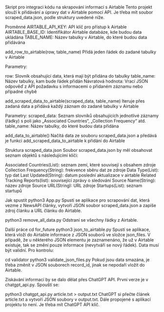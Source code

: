 Skript pro integraci kódu na skrapování informací s Airtable
Tento projekt slouží k přidávání a úpravy dat v Airtable pomocí API. Je třeba mít soubor scraped_data.json, podle struktury uvedené níže.

Proměnné
AIRTABLE_API_KEY: API klíč pro přístup k Airtable
AIRTABLE_BASE_ID: Identifikátor Airtable databáze, kde budou data ukládána
TABLE_NAME: Název tabulky v Airtable, do které budou data přidávána

add_row_to_airtable(row, table_name)
Přidá jeden řádek do zadané tabulky v Airtable

Parametry:

row: Slovník obsahující data, která mají být přidána do tabulky
table_name: Název tabulky, kam bude řádek přidán
Návratová hodnota: Vrací JSON odpověď z API požadavku s informacemi o přidaném záznamu nebo případné chybě

add_scraped_data_to_airtable(scraped_data, table_name)
Iteruje přes zadaná data a přidává každý záznam do zadané tabulky v Airtable

Parametry:
scraped_data: Seznam slovníků obsahujících jednotlivé záznamy (řádky) s poli jako „Associated Countries“, „Collection Frequency“ atd.
table_name: Název tabulky, do které budou data přidána

add_data_to_airtable()
Načítá data ze souboru scraped_data.json a předává je funkci add_scraped_data_to_airtable k přidání do Airtable

Struktura scraped_data.json
Soubor scraped_data.json by měl obsahovat seznam objektů s následujícími klíči:

Associated Countries(List): seznam zemí, které souvisejí s obsahem zdroje
Collection Frequency(String): frekvence sběru dat ze zdroje
Data Type(List): typ dat
Last Updated(String): datum poslední aktualizace v airtable
Related Tracking Reports(list): související zprávy o sledování
Source Name(String): název zdroje
Source URL(String): URL zdroje
Startups(List): seznam startupů

Jak spustit
python3 App.py
Spustí se aplikace pro scrapování dat, která vezme z NewsAPI články, vytvoří JSON soubor scraped_data.json a zapíše zdroj článku a URL článku do Airtable.

python3 remove_all_data.py
Odstraní se všechny řádky z Airtable.

Další práce
cd for_future
python3 json_to_airtable.py
Spustí se aplikace, která vloží do Airtable informace z JSON souborů ve složce json_files. V případě, že u některého JSON elementu je zaznamenáno, že už v Airtable existuje, tak se změní pouze informace (nevytváří se nový řádek). Data musí být validní. Pro kontrolu:

cd validator
python3 validate_json_files.py
Pokud jsou data smazána, je třeba změnit v JSON souborech record_id, jinak se nepodaří vložit do Airtable.


Získávání informací by se dalo dělat přes ChatGPT API. První verze je v chatgpt_api.py. Spouští se:

python3 chatgpt_api.py article.txt > output.txt
ChatGPT si přečte článek article.txt a vytvoří JSON soubory v output.txt. Dále propojené s aplikací projektu to není. Je třeba mít ChatGPT API klíč.